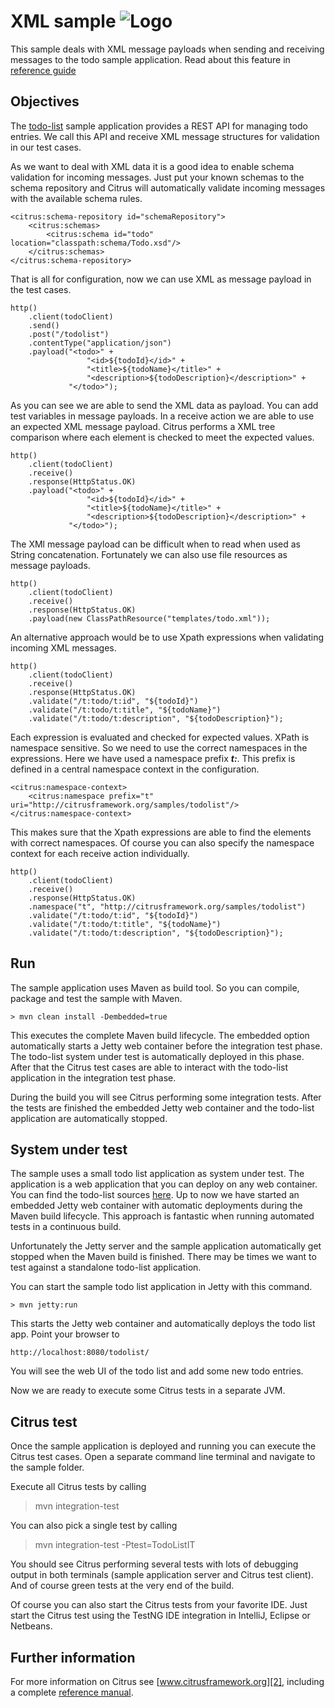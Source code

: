 XML sample ![Logo][1]
==============

This sample deals with XML message payloads when sending and receiving messages to the todo sample
application. Read about this feature in [reference guide][4]

Objectives
---------

The [todo-list](../todo-app/README.md) sample application provides a REST API for managing todo entries.
We call this API and receive XML message structures for validation in our test cases.

As we want to deal with XML data it is a good idea to enable schema validation for incoming messages. Just put your
known schemas to the schema repository and Citrus will automatically validate incoming messages with the available schema rules.

    <citrus:schema-repository id="schemaRepository">
        <citrus:schemas>
            <citrus:schema id="todo" location="classpath:schema/Todo.xsd"/>
        </citrus:schemas>
    </citrus:schema-repository>

That is all for configuration, now we can use XML as message payload in the test cases.
    
    http()
        .client(todoClient)
        .send()
        .post("/todolist")
        .contentType("application/json")
        .payload("<todo>" +
                     "<id>${todoId}</id>" +
                     "<title>${todoName}</title>" +
                     "<description>${todoDescription}</description>" +
                 "</todo>");
        
As you can see we are able to send the XML data as payload. You can add test variables in message payloads. In a receive 
action we are able to use an expected XML message payload. Citrus performs a XML tree comparison where each element is checked to meet
the expected values.

    http()
        .client(todoClient)
        .receive()
        .response(HttpStatus.OK)
        .payload("<todo>" +
                     "<id>${todoId}</id>" +
                     "<title>${todoName}</title>" +
                     "<description>${todoDescription}</description>" +
                 "</todo>");

The XMl message payload can be difficult when to read when used as String concatenation. Fortunately we can also use file resources as message
payloads.

    http()
        .client(todoClient)
        .receive()
        .response(HttpStatus.OK)
        .payload(new ClassPathResource("templates/todo.xml"));    
        
An alternative approach would be to use Xpath expressions when validating incoming XML messages.

    http()
        .client(todoClient)
        .receive()
        .response(HttpStatus.OK)
        .validate("/t:todo/t:id", "${todoId}")
        .validate("/t:todo/t:title", "${todoName}")
        .validate("/t:todo/t:description", "${todoDescription}");
        
        
Each expression is evaluated and checked for expected values. XPath is namespace sensitive. So we need to use the correct namespaces
in the expressions. Here we have used a namespace prefix ***t:***. This prefix is defined in a central namespace context in the configuration.
       
    <citrus:namespace-context>
        <citrus:namespace prefix="t" uri="http://citrusframework.org/samples/todolist"/>
    </citrus:namespace-context>
       
This makes sure that the Xpath expressions are able to find the elements with correct namespaces. Of course you can also specify the 
namespace context for each receive action individually.       
        
    http()
        .client(todoClient)
        .receive()
        .response(HttpStatus.OK)
        .namespace("t", "http://citrusframework.org/samples/todolist")
        .validate("/t:todo/t:id", "${todoId}")
        .validate("/t:todo/t:title", "${todoName}")
        .validate("/t:todo/t:description", "${todoDescription}");
                
Run
---------

The sample application uses Maven as build tool. So you can compile, package and test the
sample with Maven.
 
    > mvn clean install -Dembedded=true
    
This executes the complete Maven build lifecycle. The embedded option automatically starts a Jetty web
container before the integration test phase. The todo-list system under test is automatically deployed in this phase.
After that the Citrus test cases are able to interact with the todo-list application in the integration test phase.

During the build you will see Citrus performing some integration tests.
After the tests are finished the embedded Jetty web container and the todo-list application are automatically stopped.

System under test
---------

The sample uses a small todo list application as system under test. The application is a web application
that you can deploy on any web container. You can find the todo-list sources [here](../todo-app). Up to now we have started an 
embedded Jetty web container with automatic deployments during the Maven build lifecycle. This approach is fantastic 
when running automated tests in a continuous build.
  
Unfortunately the Jetty server and the sample application automatically get stopped when the Maven build is finished. 
There may be times we want to test against a standalone todo-list application.  

You can start the sample todo list application in Jetty with this command.

    > mvn jetty:run

This starts the Jetty web container and automatically deploys the todo list app. Point your browser to
 
    http://localhost:8080/todolist/

You will see the web UI of the todo list and add some new todo entries.

Now we are ready to execute some Citrus tests in a separate JVM.

Citrus test
---------

Once the sample application is deployed and running you can execute the Citrus test cases.
Open a separate command line terminal and navigate to the sample folder.

Execute all Citrus tests by calling

> mvn integration-test

You can also pick a single test by calling

> mvn integration-test -Ptest=TodoListIT

You should see Citrus performing several tests with lots of debugging output in both terminals (sample application server
and Citrus test client). And of course green tests at the very end of the build.

Of course you can also start the Citrus tests from your favorite IDE.
Just start the Citrus test using the TestNG IDE integration in IntelliJ, Eclipse or Netbeans.

Further information
---------

For more information on Citrus see [www.citrusframework.org][2], including
a complete [reference manual][3].

 [1]: http://www.citrusframework.org/img/brand-logo.png "Citrus"
 [2]: http://www.citrusframework.org
 [3]: http://www.citrusframework.org/reference/html/
 [4]: http://www.citrusframework.org/reference/html/index.html#validation-xml

